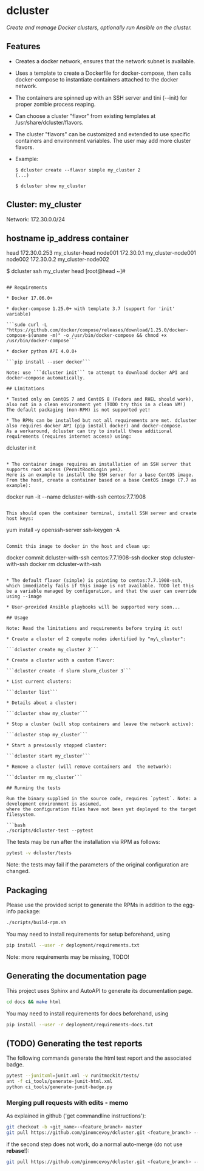 # dcluster

*Create and manage Docker clusters, optionally run Ansible on the cluster.*

## Features

* Creates a docker network, ensures that the network subnet is available.
* Uses a template to create a Dockerfile for docker-compose, then calls docker-compose to instantiate containers attached to the docker network.
* The containers are spinned up with an SSH server and tini (--init) for proper zombie process reaping.
* Can choose a cluster "flavor" from existing templates at /usr/share/dcluster/flavors.
* The cluster "flavors" can be customized and extended to use specific containers and environment variables. The user may add more cluster flavors.
* Example:

  ```
  $ dcluster create --flavor simple my_cluster 2
  (...)

  $ dcluster show my_cluster

Cluster: my_cluster
------------------------
Network: 172.30.0.0/24

  hostname       ip_address      container
  ------------------------------------------------
  head           172.30.0.253    my_cluster-head
  node001        172.30.0.1      my_cluster-node001
  node002        172.30.0.2      my_cluster-node002

  $ dcluster ssh my_cluster head
  [root@head ~]#
  ```

## Requirements

* Docker 17.06.0+

* docker-compose 1.25.0+ with template 3.7 (support for 'init' variable)

  ```sudo curl -L "https://github.com/docker/compose/releases/download/1.25.0/docker-compose-$(uname -m)" -o /usr/bin/docker-compose && chmod +x /usr/bin/docker-compose```

* docker python API 4.0.0+

  ```pip install --user docker```

Note: use ```dcluster init``` to attempt to download docker API and docker-compose automatically.

## Limitations

* Tested only on CentOS 7 and CentOS 8 (Fedora and RHEL should work), also not in a clean environment yet (TODO try this in a clean VM!)
  The default packaging (non-RPM) is not supported yet!

* The RPMs can be installed but not all requirements are met. dcluster also requires docker API (pip install docker) and docker-compose.
  As a workaround, dcluster can try to install these additional requirements (requires internet access) using:
  ```
  dcluster init
  ```

* The container image requires an installation of an SSH server that supports root access (PermitRootLogin yes).
  Here is an example to install the SSH server for a base CentOS image.
  From the host, create a container based on a base CentOS image (7.7 as example):
  ```
  docker run -it --name dcluster-with-ssh centos:7.7.1908
  ```

  This should open the container terminal, install SSH server and create host keys:
  ```
  yum install -y openssh-server
  ssh-keygen -A
  ```

  Commit this image to docker in the host and clean up:
  ```
  docker commit dcluster-with-ssh centos:7.7.1908-ssh
  docker stop dcluster-with-ssh
  docker rm dcluster-with-ssh
  ```

* The default flavor (simple) is pointing to centos:7.7.1908-ssh, which immediately fails if this image is not available. TODO let this be a variable managed by configuration, and that the user can override using --image

* User-provided Ansible playbooks will be supported very soon...

## Usage

Note: Read the limitations and requirements before trying it out!

* Create a cluster of 2 compute nodes identified by "my\_cluster":

  ```dcluster create my_cluster 2```

* Create a cluster with a custom flavor:

  ```dcluster create -f slurm slurm_cluster 3```

* List current clusters:

  ```dcluster list```

* Details about a cluster:

  ```dcluster show my_cluster```

* Stop a cluster (will stop containers and leave the network active):

  ```dcluster stop my_cluster```

* Start a previously stopped cluster: 

  ```dcluster start my_cluster```

* Remove a cluster (will remove containers and  the network):

  ```dcluster rm my_cluster```

## Running the tests

Run the binary supplied in the source code, requires `pytest`. Note: a development environment is assumed,
where the configuration files have not been yet deployed to the target filesystem.

```bash
./scripts/dcluster-test --pytest
```

The tests may be run after the installation via RPM as follows:

```bash
pytest -v dcluster/tests
```

Note: the tests may fail if the parameters of the original configuration are changed.

## Packaging

Please use the provided script to generate the RPMs in addition to the egg-info package:

```bash
./scripts/build-rpm.sh
```

You may need to install requirements for setup beforehand, using 

```bash
pip install --user -r deployment/requirements.txt
```

Note: more requirements may be missing, TODO!

## Generating the documentation page

This project uses Sphinx and AutoAPI to generate its documentation page.

```bash
cd docs && make html
```

You may need to install requirements for docs beforehand, using 

```bash
pip install --user -r deployment/requirements-docs.txt
```

## (TODO) Generating the test reports

The following commands generate the html test report and the associated badge. 

```bash
pytest --junitxml=junit.xml -v runitmockit/tests/
ant -f ci_tools/generate-junit-html.xml
python ci_tools/generate-junit-badge.py
```

### Merging pull requests with edits - memo

As explained in github ('get commandline instructions'):

```bash
git checkout -b <git_name>-<feature_branch> master
git pull https://github.com/ginomcevoy/dcluster.git <feature_branch> --no-commit --ff-only
```

if the second step does not work, do a normal auto-merge (do not use **rebase**!):

```bash
git pull https://github.com/ginomcevoy/dcluster.git <feature_branch> --no-commit
```
